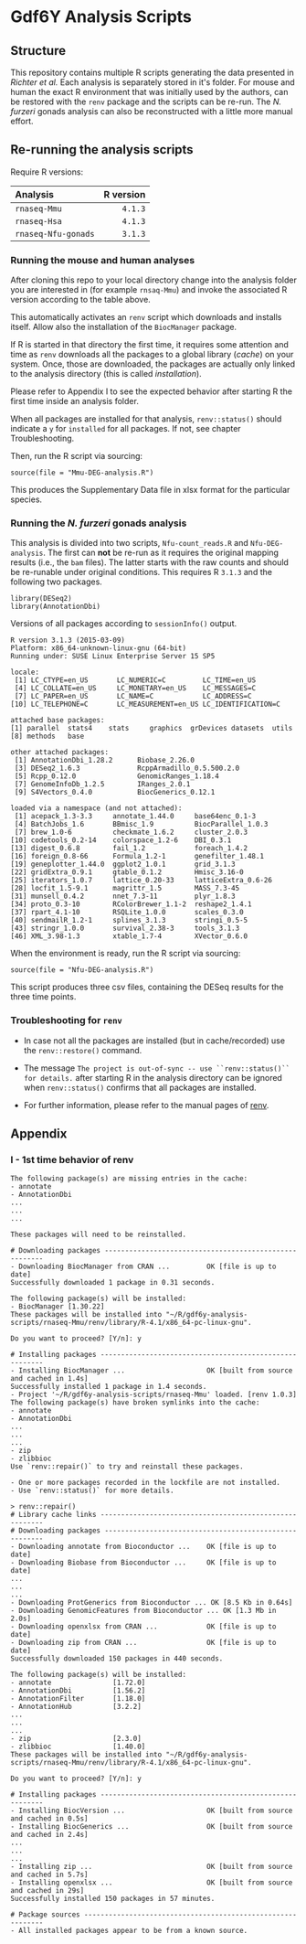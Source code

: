 # Gdf6Y Analysis Scripts

## Structure

This repository contains multiple R scripts generating the data presented in *Richter et al.* 
Each analysis is separately stored in it's folder. For mouse and human the exact R environment that was initially used by the authors, can be restored with the `renv` package and the scripts can be re-run. The *N. furzeri* gonads analysis can also be reconstructed with a little more manual effort.

## Re-running the analysis scripts

Require R versions:

|Analysis | R version|
|:--------|---------:|
|`rnaseq-Mmu` | `4.1.3`|
|`rnaseq-Hsa` | `4.1.3`|
|`rnaseq-Nfu-gonads` | `3.1.3`|

### Running the mouse and human analyses

After cloning this repo to your local directory change into the analysis folder you are interested in (for example `rnsaq-Mmu`) and invoke the associated R version according to the table above.

This automatically activates an `renv` script which downloads and installs itself. Allow also the installation of the `BiocManager` package. 

If R is started in that directory the first time, it requires some attention and time as `renv` downloads all the packages to a global library (*cache*) on your system. Once, those are downloaded, the packages are actually only linked to the analysis directory (this is called *installation*).

Please refer to Appendix I to see the expected behavior after starting R the first time inside an analysis folder.

When all packages are installed for that analysis, `renv::status()` should indicate a `y` for `installed` for all packages. If not, see chapter Troubleshooting.

Then, run the R script via sourcing:

```
source(file = "Mmu-DEG-analysis.R")
```

This produces the Supplementary Data file in xlsx format for the particular species.


### Running the *N. furzeri* gonads analysis

This analysis is divided into two scripts, `Nfu-count_reads.R` and `Nfu-DEG-analysis`. The first can **not** be re-run as it requires the original mapping results (i.e., the `bam` files). The latter starts with the raw counts and should be re-runable under original conditions. This requires R `3.1.3` and the following two packages.

```
library(DESeq2)
library(AnnotationDbi)
```

Versions of all packages according to `sessionInfo()` output.

```
R version 3.1.3 (2015-03-09)
Platform: x86_64-unknown-linux-gnu (64-bit)
Running under: SUSE Linux Enterprise Server 15 SP5

locale:
 [1] LC_CTYPE=en_US       LC_NUMERIC=C         LC_TIME=en_US       
 [4] LC_COLLATE=en_US     LC_MONETARY=en_US    LC_MESSAGES=C       
 [7] LC_PAPER=en_US       LC_NAME=C            LC_ADDRESS=C        
[10] LC_TELEPHONE=C       LC_MEASUREMENT=en_US LC_IDENTIFICATION=C 

attached base packages:
[1] parallel  stats4    stats     graphics  grDevices datasets  utils    
[8] methods   base     

other attached packages:
 [1] AnnotationDbi_1.28.2      Biobase_2.26.0           
 [3] DESeq2_1.6.3              RcppArmadillo_0.5.500.2.0
 [5] Rcpp_0.12.0               GenomicRanges_1.18.4     
 [7] GenomeInfoDb_1.2.5        IRanges_2.0.1            
 [9] S4Vectors_0.4.0           BiocGenerics_0.12.1      

loaded via a namespace (and not attached):
 [1] acepack_1.3-3.3     annotate_1.44.0     base64enc_0.1-3    
 [4] BatchJobs_1.6       BBmisc_1.9          BiocParallel_1.0.3 
 [7] brew_1.0-6          checkmate_1.6.2     cluster_2.0.3      
[10] codetools_0.2-14    colorspace_1.2-6    DBI_0.3.1          
[13] digest_0.6.8        fail_1.2            foreach_1.4.2      
[16] foreign_0.8-66      Formula_1.2-1       genefilter_1.48.1  
[19] geneplotter_1.44.0  ggplot2_1.0.1       grid_3.1.3         
[22] gridExtra_0.9.1     gtable_0.1.2        Hmisc_3.16-0       
[25] iterators_1.0.7     lattice_0.20-33     latticeExtra_0.6-26
[28] locfit_1.5-9.1      magrittr_1.5        MASS_7.3-45        
[31] munsell_0.4.2       nnet_7.3-11         plyr_1.8.3         
[34] proto_0.3-10        RColorBrewer_1.1-2  reshape2_1.4.1     
[37] rpart_4.1-10        RSQLite_1.0.0       scales_0.3.0       
[40] sendmailR_1.2-1     splines_3.1.3       stringi_0.5-5      
[43] stringr_1.0.0       survival_2.38-3     tools_3.1.3        
[46] XML_3.98-1.3        xtable_1.7-4        XVector_0.6.0      
```

When the environment is ready, run the R script via sourcing:

```
source(file = "Nfu-DEG-analysis.R")
```

This script produces three csv files, containing the DESeq results for the three time points.

### Troubleshooting for `renv`

*  In case not all the packages are installed (but in cache/recorded) use the `renv::restore()` command.

*  The message `The project is out-of-sync -- use ``renv::status()`` for details.` after starting R in the analysis directory
can be ignored when `renv::status()` confirms that all packages are installed.

*  For further information, please refer to the manual pages of [renv](https://rstudio.github.io/renv/articles/renv.html).

## Appendix

### I - 1st time behavior of renv

```
The following package(s) are missing entries in the cache:
- annotate
- AnnotationDbi
...
...
...

```

```
These packages will need to be reinstalled.

# Downloading packages -------------------------------------------------------
- Downloading BiocManager from CRAN ...         OK [file is up to date]
Successfully downloaded 1 package in 0.31 seconds.

The following package(s) will be installed:
- BiocManager [1.30.22]
These packages will be installed into "~/R/gdf6y-analysis-scripts/rnaseq-Mmu/renv/library/R-4.1/x86_64-pc-linux-gnu".

Do you want to proceed? [Y/n]: y
```

```
# Installing packages --------------------------------------------------------
- Installing BiocManager ...                    OK [built from source and cached in 1.4s]
Successfully installed 1 package in 1.4 seconds.
- Project '~/R/gdf6y-analysis-scripts/rnaseq-Mmu' loaded. [renv 1.0.3]
The following package(s) have broken symlinks into the cache:
- annotate
- AnnotationDbi
...
...
...
- zip
- zlibbioc
Use `renv::repair()` to try and reinstall these packages.

- One or more packages recorded in the lockfile are not installed.
- Use `renv::status()` for more details.
```


```
> renv::repair()
# Library cache links --------------------------------------------------------
# Downloading packages -------------------------------------------------------
- Downloading annotate from Bioconductor ...    OK [file is up to date]
- Downloading Biobase from Bioconductor ...     OK [file is up to date]
...
...
...
- Downloading ProtGenerics from Bioconductor ... OK [8.5 Kb in 0.64s]
- Downloading GenomicFeatures from Bioconductor ... OK [1.3 Mb in 2.0s]
- Downloading openxlsx from CRAN ...            OK [file is up to date]
- Downloading zip from CRAN ...                 OK [file is up to date]
Successfully downloaded 150 packages in 440 seconds.

The following package(s) will be installed:
- annotate               [1.72.0]
- AnnotationDbi          [1.56.2]
- AnnotationFilter       [1.18.0]
- AnnotationHub          [3.2.2]
...
...
...
- zip                    [2.3.0]
- zlibbioc               [1.40.0]
These packages will be installed into "~/R/gdf6y-analysis-scripts/rnaseq-Mmu/renv/library/R-4.1/x86_64-pc-linux-gnu".

Do you want to proceed? [Y/n]: y
```


```
# Installing packages --------------------------------------------------------
- Installing BiocVersion ...                    OK [built from source and cached in 0.5s]
- Installing BiocGenerics ...                   OK [built from source and cached in 2.4s]
...
...
...
- Installing zip ...                            OK [built from source and cached in 5.7s]
- Installing openxlsx ...                       OK [built from source and cached in 29s]
Successfully installed 150 packages in 57 minutes.

# Package sources ------------------------------------------------------------
- All installed packages appear to be from a known source.
```
